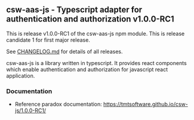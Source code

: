 ## csw-aas-js - Typescript adapter for authentication and authorization v1.0.0-RC1

This is release v1.0.0-RC1 of the csw-aas-js npm module. This is release candidate 1 for first major release. 

See [CHANGELOG.md](CHANGELOG.md) for details of all releases.

csw-aas-js is a library written in typescript. It provides react components which enable
authentication and authorization for javascript react application.

### Documentation
- Reference paradox documentation: https://tmtsoftware.github.io/csw-js/1.0.0-RC1/
